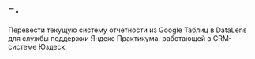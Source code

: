 # -.
Перевести текущую систему отчетности из Google Таблиц в DataLens для службы поддержки Яндекс Практикума, работающей в CRM-системе Юздеск.
